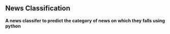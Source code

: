 ## News Classification


**A news classifer to predict the category of news on which they falls using python** 
